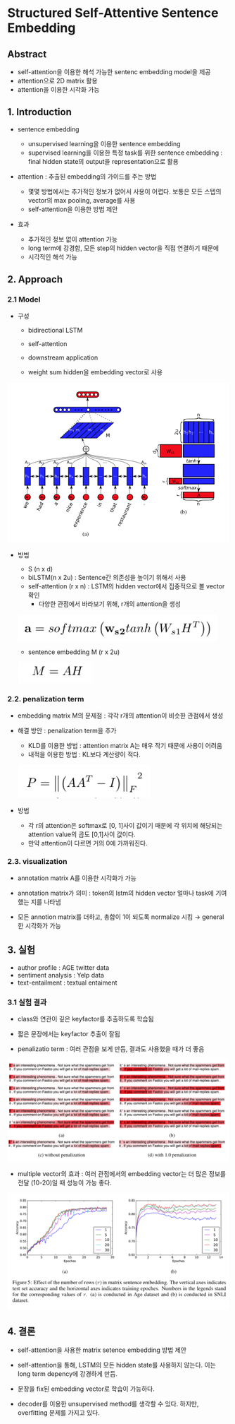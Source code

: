 # Structured Self-Attentive Sentence Embedding



## Abstract

- self-attention을 이용한 해석 가능한 sentenc embedding model을 제공
- attention으로 2D matrix 활용
- attention을 이용한 시각화 가능



## 1. Introduction

- sentence embedding
    - unsupervised learning을 이용한 sentence embedding
    - supervised learning을 이용한 특정 task를 위한 sentence embedding : final hidden state의 output을 representation으로 활용

- attention : 추출된 embedding의 가이드를 주는 방법
    - 몇몇 방법에서는 추가적인 정보가 없어서 사용이 어렵다. 보통은 모든 스텝의 vector의 max pooling, average를 사용
    - self-attention을 이용한 방법 제안

- 효과
    - 추가적인 정보 없이 attention 가능
    - long term에 강경함, 모든 step의 hidden vector을 직접 연결하기 때문에
    - 시각적인 해석 가능



## 2. Approach

### 2.1 Model

- 구성
    - bidirectional LSTM
    - self-attention
    - downstream application

    - weight sum hidden을 embedding vector로 사용

![](../../images/san_3.png)

- 방법
    - S (n x d)
    - biLSTM(n x 2u) : Sentence간 의존성을 높이기 위해서 사용
    - self-attention (r x n) : LSTM의 hidden vector에서 집중적으로 볼 vector 확인
        - 다양한 관점에서 바라보기 위해, r개의 attention을 생성

    ![](../../images/san_2.png)

    - sentence embedding M (r x 2u)

    ![](../../images/san_1.png)

### 2.2. penalization term

- embedding matrix M의 문제점 : 각각 r개의 attention이 비슷한 관점에서 생성
- 해결 방안 : penalization term을 추가
    - KLD를 이용한 방법 : attention matrix A는 매우 작기 때문에 사용이 어려움
    - 내적을 이용한 방법 : KL보다 계산량이 적다.

    ![](../../images/san_5.png)

- 방법
    - 각 r의 attention은 softmax로 [0, 1]사이 값이기 때문에 각 위치에 해당되는 attention value의 곱도 [0,1]사이 값이다.
    - 만약 attention이 다르면 거의 0에 가까워진다.



### 2.3. visualization

- annotation matrix A를 이용한 시각화가 가능
- annotation matrix가 의미 : token의 lstm의 hidden vector 얼마나 task에 기여했는 지를 나타냄

- 모든 annotion matrix를 더하고, 총합이 1이 되도록 normalize 시킴 → general한  시각화가 가능



## 3. 실험

- author profile : AGE twitter data
- sentiment analysis : Yelp data
- text-entailment : textual entaiment



### 3.1 실험 결과

- class와 연관이 깊은 keyfactor를 추출하도록 학습됨
- 짧은 문장에서는 keyfactor 추출이 잘됨

- penalizatio term : 여러 관점을 보게 만듬, 결과도 사용했을 때가 더 좋음

![](../../images/san_4.png)

- multiple vector의 효과 : 여러 관점에서의 embedding vector는 더 많은 정보를 전달 (10-20)일 때 성능이 가능 좋다.

![](../../images/san_6.png)



## 4. 결론

- self-attention을 사용한 matrix setence embedding 방법 제안

- self-attention을 통해, LSTM의 모든 hidden state를 사용하지 않는다. 이는 long term depency에 강경하게 만듬.

- 문장을 fix된 embedding vector로 학습이 가능하다.

- decoder를 이용한 unsupervised method를 생각할 수 있다.  하지만, overfitting 문제를 가지고 있다.